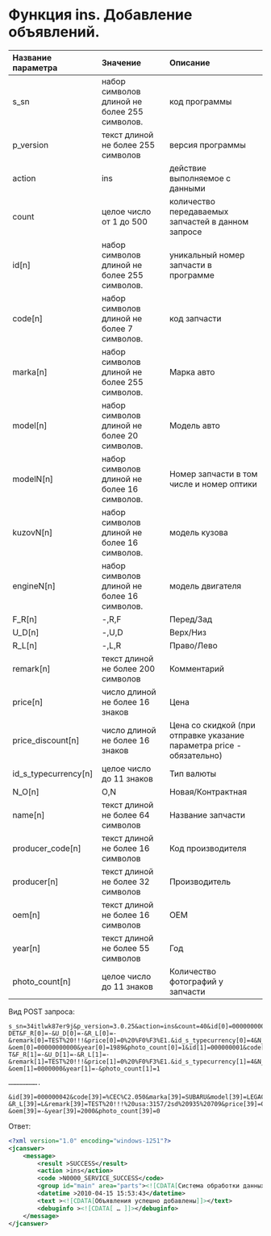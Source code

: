 # Функция ins. Добавление объявлений.

| Название параметра | Значение | Описание |
| :--- | :--- | :--- |
| s\_sn | набор символов длиной не более 255 символов. | код программы |
| p\_version | текст длиной не более 255 символов | версия программы |
| action | ins | действие выполняемое с данными |
| count | целое число от 1 до 500 | количество передаваемых запчастей в данном запросе |
| id\[n\] | набор символов длиной не более 255 символов. | уникальный номер запчасти в программе |
| code\[n\] | набор символов длиной не более 7 символов. | код запчасти |
| marka\[n\] | набор символов длиной не более 255 символов. | Марка авто |
| model\[n\] | набор символов длиной не более 20 символов. | Модель авто |
| modelN\[n\] | набор символов длиной не более 16 символов. | Номер запчасти в том числе и номер оптики |
| kuzovN\[n\] | набор символов длиной не более 16 символов. | модель кузова |
| engineN\[n\] | набор символов длиной не более 16 символов. | модель двигателя |
| F\_R\[n\] | -,R,F | Перед/Зад |
| U\_D\[n\] | -,U,D | Верх/Низ |
| R\_L\[n\] | -,L,R | Право/Лево |
| remark\[n\] | текст длиной не более 200 символов | Комментарий |
| price\[n\] | число длиной не более 16 знаков | Цена |
| price\_discount\[n\] | число длиной не более 16 знаков | Цена со скидкой \(при отправке указание параметра price - обязательно\) |
| id\_s\_typecurrency\[n\] | целое число до 11 знаков | Тип валюты |
| N\_O\[n\] | O,N | Новая/Контрактная |
| name\[n\] | текст длиной не более 64 символов | Название запчасти |
| producer\_code\[n\] | текст длиной не более 16 символов | Код производителя |
| producer\[n\] | текст длиной не более 32 символов | Производитель |
| oem\[n\] | текст длиной не более 16 символов | OEM |
| year\[n\] | текст длиной не более 55 символов | Год |
| photo\_count\[n\] | целое число до 11 знаков | Количество фотографий у запчасти |

Вид POST запроса:

```
s_sn=34itlwk87er9j&p_version=3.0.25&action=ins&count=40&id[0]=000000000&code[0]=%C4%C2%C8.091&marka[0]=NISSAN&model[0]=CEDRIC&modelN[0]=189250W&kuzovN[0]=CY31&engineN[0]=VG20-DET&F_R[0]=-&U_D[0]=-&R_L[0]=-&remark[0]=TEST%20!!!&price[0]=0%20%F0%F3%E1.&id_s_typecurrency[0]=4&N_O[0]=O&name[0]=%E4%E2%E8%E3%E0%F2%E5%EB%FC&producer_code[0]=00000000&producer[0]=-&oem[0]=00000000000&year[0]=1989&photo_count[0]=1&id[1]=000000001&code[1]=%C4%C2%C8.091&marka[1]=MITSUBISHI&model[1]=DELICA&modelN[1]=EK8054&kuzovN[1]=P35W&engineN[1]=4D56-T&F_R[1]=-&U_D[1]=-&R_L[1]=-&remark[1]=TEST%20!!!&price[1]=0%20%F0%F3%E1.&id_s_typecurrency[1]=4&N_O[1]=O&name[1]=%E4%E2%E8%E3%E0%F2%E5%EB%FC&producer_code[1]=000000&producer[1]=-&oem[1]=0000000&year[1]=-&photo_count[1]=1

…………………….

&id[39]=000000042&code[39]=%CEC%C2.050&marka[39]=SUBARU&model[39]=LEGACY%20B4&modelN[39]=2SD%20935%2070&kuzovN[39]=BE5&engineN[39]=EJ20&F_R[39]=B&U_D[39]=-&R_L[39]=L&remark[39]=TEST%20!!!%20usa:3157/2sd%20935%20709&price[39]=0%20%F0%F3%E1.&id_s_typecurrency[39]=4&N_O[39]=O&name[39]=%F1%F2%EE%EF&producer_code[39]=2SD%20935%2070&producer[39]=-&oem[39]=-&year[39]=2000&photo_count[39]=0
```

Ответ:

```xml
<?xml version="1.0" encoding="windows-1251"?>
<jcanswer>
    <message>
        <result >SUCCESS</result>
        <action >ins</action>
        <code >N0000_SERVICE_SUCCESS</code>
        <group id="main" area="parts"><![CDATA[Система обработки данных]]></group>
        <datetime >2010-04-15 15:53:43</datetime>
        <text ><![CDATA[Объявления успешно добавлены]]></text>
        <debuginfo ><![CDATA[ … ]]></debuginfo>
    </message>
</jcanswer>
```



